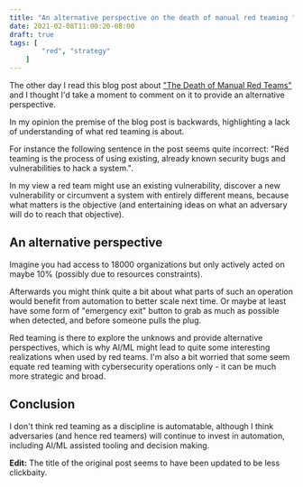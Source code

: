 ```yaml
---
title: "An alternative perspective on the death of manual red teaming "
date: 2021-02-08T11:00:20-08:00
draft: true
tags: [
        "red", "strategy"
    ]
---
```


The other day I read this blog post about ["The Death of Manual Red Teams"](https://feed.prelude.org/p/the-death-of-manual-red-teams) and I thought I'd take a moment to comment on it to provide an alternative perspective.

In my opinion the premise of the blog post is backwards, highlighting a lack of understanding of what red teaming is about. 

For instance the following sentence in the post seems quite incorrect: "Red teaming is the process of using existing, already known security bugs and vulnerabilities to hack a system.". 

In my view a red team might use an existing vulnerability, discover a new vulnerability or circumvent a system with entirely different means, because what matters is the objective (and entertaining ideas on what an adversary will do to reach that objective).


## An alternative perspective 

Imagine you had access to 18000 organizations but only actively acted on maybe 10% (possibly due to resources constraints). 

Afterwards you might think quite a bit about what parts of such an operation would benefit from automation to better scale next time. Or maybe at least have some form of "emergency exit" button to grab as much as possible when detected, and before someone pulls the plug. 

Red teaming is there to explore the unknows and provide alternative perspectives, which is why AI/ML might lead to quite some interesting realizations when used by red teams. I'm also a bit worried that some seem equate red teaming with cybersecurity operations only - it can be much more strategic and broad.

## Conclusion

I don't think red teaming as a discipline is automatable, although I think adversaries (and hence red teamers) will continue to invest in automation, including AI/ML assisted tooling and decision making.


**Edit:** The title of the original post seems to have been updated to be less clickbaity.